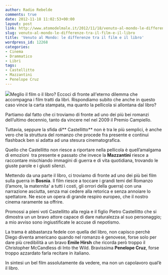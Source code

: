 ```yaml
---
author: Radio Rebelde
comments: true
date: 2012-11-18 11:02:53+00:00
layout: post
link: http://www.atomodelmale.it/2012/11/18/venuto-al-mondo-le-differenze-tra-il-film-e-il-libro/
slug: venuto-al-mondo-le-differenze-tra-il-film-e-il-libro
title: 'Venuto al Mondo: le differenze tra il film e il libro'
wordpress_id: 12268
categories:
- Cinema
- Drammatico
- Libri
tags:
- Castellitto
- Mazzantini
- Penelope Cruz
---
```


[![](http://www.atomodelmale.it/wp-content/uploads/2012/11/venuto_al_mondo_locandina1-300x151.jpg)](http://www.atomodelmale.it/wp-content/uploads/2012/11/venuto_al_mondo_locandina1.jpg)Meglio il film o il libro? Eccoci di fronte all'eterno dilemma che accompagna i film tratti da libri. Rispondiamo subito che anche in questo caso vince la carta stampata, ma quanto la pellicola si allontana dal libro?

Partiamo dal fatto che ci troviamo di fronte ad uno dei più bei romanzi dell’ultimo decennio, tanto da vincere nel nel 2009 il Premio Campiello.

Tuttavia, seppure la sfida di** Castellitto** non è tra le più semplici, è anche vero che la struttura del romanzo che procede fra presente e continui flashback ben si adatta ad una stesura cinematografica.

Quello che Castellitto non riesce a riportare nella pellicola è quell’amalgama di emozioni  tra presente e passato che invece la **Mazzantini** riesce a raccontare mischiando immagini di guerra e di vita quotidiana, trovando le giuste parole e i giusti silenzi.


Mettendo da una parte il libro, ci troviamo di fronte ad uno dei più bei film sulla guerra in **Bosnia**. Il film riesce a toccare i grandi temi del Romanzo (l’amore, la maternita' a tutti i costi, gli orrori della guerra) con una narrazione asciutta, senza mai cedere alla retorica e senza annoiare lo spettatore. Ne esce un opera di grande respiro europeo, che il nostro cinema raramente sa offrire.

Promossi a pieni voti Castellitto alla regia e il figlio Pietro Castellitto che si dimostra un un bravo attore capace di dare naturalezza al suo personaggio; a mio avviso sono ingiustificate le accuse di nepotismo.

La trama è abbastanza fedele con quella del libro, non capisco perchè Diego diventa americano quando nel romanzo è genovese, forse solo per dare più credibilità a un bravo **Emile Hirsh** che ricorda però troppo il Christopher McCandless di Into the Wild. Bravissima **Penelope Cruz**, forse troppo azzardato farla recitare in italiano.

In sintesi un bel film assolutamente da vedere, ma non un capolavoro qual’è il libro.
